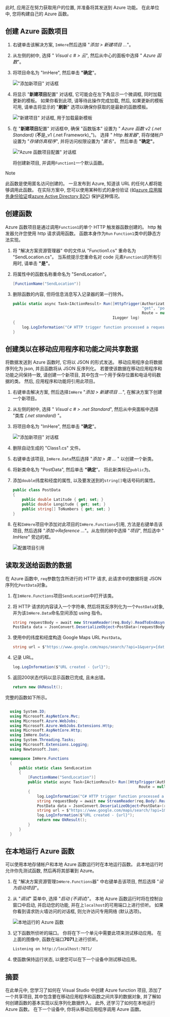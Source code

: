 此时, 应用正在努力获取用户的位置, 并准备将其发送到 Azure 功能。 在此单位中, 您将构建自己的 Azure 函数。

## <a name="create-an-azure-functions-project"></a>创建 Azure 函数项目

1. 右键单击该解决方案, `ImHere`然后选择 "*添加 > 新建项目 ...*"。

1. 从左侧的树中, 选择 " *Visual c # > 云*", 然后从中心的面板中选择 " *Azure 函数*"。

1. 将项目命名为 "ImHere", 然后单击 **"确定**"。

    !["添加新项目" 对话框](../media/5-add-new-functions-project.png)

1. 将显示 "**新建项目**配置" 对话框, 它可能会在左下角显示一个微调框, 同时加载更新的模板。 如果你看到此项, 请等待此操作完成加载, 然后, 如果更新的模板可用, 请单击将显示的 "**刷新**" 选项以确保你获取的是最新的函数模板。

    !["新建项目" 对话框, 用于加载最新模板](../media/5-loading-templates.png)

1. 在 "**新建项目**配置" 对话框中, 确保 "函数版本" 设置为 " *Azure 函数 v2 (.net Standard)* (**不**是_v1 (.net Framework)_")。 选择 " *Http 触发器*", 将存储帐户设置为 "*存储仿真程序*", 并将访问权限设置为 "*匿名*"。 然后单击 **"确定"**。

    !["Azure 函数项目配置" 对话框](../media/5-configure-trigger.png)

    将创建新项目, 并调用`Function1`一个默认函数。

> [!NOTE]
> 此函数是使用匿名访问创建的。 一旦发布到 Azure, 知道该 URL 的任何人都将能够调用此函数。 在实际方案中, 您可以使用某种形式的身份验证 (如[azure 应用服务身份验证](https://docs.microsoft.com/azure/app-service/app-service-authentication-overview?azure-portal=true)或[azure Active Directory B2C](https://docs.microsoft.com/azure/active-directory-b2c?azure-portal=true)) 保护这种情况。

## <a name="create-the-function"></a>创建函数

Azure 函数项目是通过调用`Function1`的单个 HTTP 触发器函数创建的。 http 触发器允许您使用 http 请求调用函数。 函数本身作为`Run` `Function1`类中的静态方法实现。

1. 将 "解决方案资源管理器" 中的文件从 "Function1.cs" 重命名为 "SendLocation.cs"。 当系统提示您重命名对 code 元素`Function1`的所有引用时, 请单击 **"是"**。

1. 将属性中的函数名称重命名为 "SendLocation"。

    ```cs
    [FunctionName("SendLocation")]
    ```

1. 删除函数的内容, 但将信息消息写入记录器的第一行除外。

    ```cs
    public static async Task<IActionResult> Run([HttpTrigger(AuthorizationLevel.Anonymous,
                                                             "get", "post",
                                                             Route = null)]HttpRequestMessage req,
                                                ILogger log)
    {
        log.LogInformation("C# HTTP trigger function processed a request.");
    }
    ```

## <a name="create-a-class-to-share-data-between-the-mobile-app-and-function"></a>创建类以在移动应用程序和功能之间共享数据

将数据发送到 Azure 函数时, 它将以 JSON 的形式发送。 移动应用程序会将数据序列化为 json, 并且函数将从 JSON 反序列化。 若要使该数据在移动应用程序和功能之间保持一致, 请创建一个新项目, 其中包含一个用于保存位置和电话号码数据的类。 然后, 应用程序和功能将引用此项目。

1. 右键单击解决方案, 然后选择`ImHere` "*添加 > 新建项目 ...*", 在解决方案下创建一个新项目。

1. 从左侧的树中, 选择 " *Visual c # > .net Standard*", 然后从中央面板中选择 "类库 *(.net standard)* "。

1. 将项目命名为 "ImHere", 然后单击 **"确定**"。

    !["添加新项目" 对话框](../media/5-add-new-net-standard-project.png)

1. 删除自动生成的 "Class1.cs" 文件。

1. 右键单击该项目, `ImHere.Data`然后选择 "*添加 > 类 ...* " 以创建一个新类。

1. 将新类命名为 "PostData", 然后单击 **"确定**"。 将此新类标记`public`为。

1. 添加`double`纬度和经度的属性, 以及要发送到的`string[]`电话号码的属性。

    ```cs
    public class PostData
    {
        public double Latitude { get; set; }
        public double Longitude { get; set; }
        public string[] ToNumbers { get; set; }
    }
    ```

1. 在和`ImHere`项目中添加对此项目的`ImHere.Functions`引用, 方法是右键单击该项目, 然后选择 "*添加->Reference ...*"。从左侧的树中选择 "*项目*", 然后选中 " *ImHere*" 旁边的框。

    ![配置项目引用](../media/5-configure-project-references.png)

## <a name="read-the-data-sent-to-the-function"></a>读取发送给函数的数据

在 Azure 函数中, `req`参数包含所进行的 HTTP 请求, 此请求中的数据将是 JSON 序列化`PostData`对象。

1. 在`ImHere.Functions`项目`SendLocation`中打开该类。

1. 将 HTTP 请求的内容读入一个字符串, 然后将其反序列化为一个`PostData`对象, 并为该`ImHere.Data`命名空间添加 using 指令。

    ```cs
    string requestBody = await new StreamReader(req.Body).ReadToEndAsync();
    PostData data = JsonConvert.DeserializeObject<PostData>(requestBody);
    ```

1. 使用中的纬度和经度构造 Google Maps URL `PostData`。

   ```cs
   string url = $"https://www.google.com/maps/search/?api=1&query={data.Latitude},{data.Longitude}";
   ```

1. 记录 URL。

    ```cs
    log.LogInformation($"URL created - {url}");
    ```

1. 返回200状态代码以显示函数已完成, 且未出错。

    ```cs
    return new OkResult();
    ```

完整的函数如下所示。

  ```cs 

    using System.IO;
    using Microsoft.AspNetCore.Mvc;
    using Microsoft.Azure.WebJobs;
    using Microsoft.Azure.WebJobs.Extensions.Http;
    using Microsoft.AspNetCore.Http;
    using ImHere.Data;
    using System.Threading.Tasks;
    using Microsoft.Extensions.Logging;
    using Newtonsoft.Json;

    namespace ImHere.Functions
    {
        public static class SendLocation
        {
            [FunctionName("SendLocation")]
            public static async Task<IActionResult> Run([HttpTrigger(AuthorizationLevel.Anonymous, "get", "post",
                                                             Route = null)]HttpRequest req, ILogger log)
            {
                log.LogInformation("C# HTTP trigger function processed a request.");
                string requestBody = await new StreamReader(req.Body).ReadToEndAsync();
                PostData data = JsonConvert.DeserializeObject<PostData>(requestBody);
                string url = $"https://www.google.com/maps/search/?api=1&query={data.Latitude},{data.Longitude}";
                log.LogInformation($"URL created - {url}");
                return new OkResult();
            }
        }
    }

 ```

## <a name="run-the-azure-functions-locally"></a>在本地运行 Azure 函数

可以使用本地存储帐户和本地 Azure 函数运行时在本地运行函数。 此本地运行时允许你先测试函数, 然后再将其部署到 Azure。

1. 在 "解决方案资源管理`ImHere.Functions`器" 中右键单击该项目, 然后选择 "*设为启动项目*"。

1. 从 "*调试*" 菜单中, 选择 "*启动 (不调试*)"。 本地 Azure 函数运行时将在控制台窗口中启动, 并启动您的功能, 并在上`localhost`的可用端口上进行侦听。 如果你看到请求防火墙访问的对话框, 则允许访问专用网络 (默认选项)。

    ![本地运行的 Azure 函数](../media/5-function-running-locally.png)

1. 记下函数所侦听的端口。 你将在下一个单元中需要此项来测试移动应用。 在上面的图像中, 函数在端口**7071**上进行侦听。

    ```sh
    Listening on http://localhost:7071/
    ```

1. 使函数保持运行状态, 以便您可以在下一个设备中测试移动应用。

## <a name="summary"></a>摘要

在此单元中, 您学习了如何在 Visual Studio 中创建 Azure function 项目, 添加了一个共享项目, 其中包含要在移动应用程序和函数之间共享的数据对象, 并了解如何创建函数的基本实现以反序列化数据传入。 此外, 还学习了如何在本地运行 Azure 函数。 在下一个设备中, 你将从移动应用程序调用 Azure 函数。